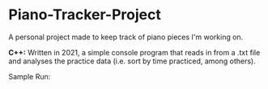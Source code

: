 # Piano-Tracker-Project
A personal project made to keep track of piano pieces I'm working on.

**C++:** Written in 2021, a simple console program that reads in from a .txt file and analyses the practice data (i.e. sort by time practiced, among others).

Sample Run:

